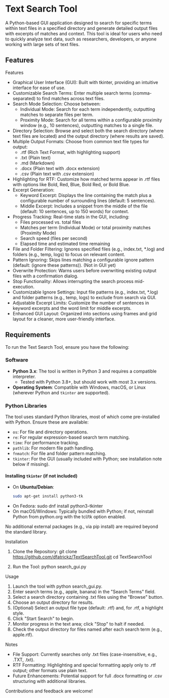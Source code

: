 # Text Search Tool

A Python-based GUI application designed to search for specific terms within text files in a specified directory and generate detailed output files with excerpts of matches and context. This tool is ideal for users who need to quickly analyze text data, such as researchers, developers, or anyone working with large sets of text files.

## Features

Features

- Graphical User Interface (GUI): Built with tkinter, providing an intuitive interface for ease of use.
- Customizable Search Terms: Enter multiple search terms (comma-separated) to find matches across text files.
- Search Mode Selection: Choose between:
  - Individual Mode: Search for each term independently, outputting matches to separate files per term.
  - Proximity Mode: Search for all terms within a configurable proximity window (e.g., 10 sentences), outputting matches to a single file.
- Directory Selection: Browse and select both the search directory (where text files are located) and the output directory (where results are saved).
- Multiple Output Formats: Choose from common text file types for output:
  - .rtf (Rich Text Format, with highlighting support)
  - .txt (Plain text)
  - .md (Markdown)
  - .docx (Plain text with .docx extension)
  - .csv (Plain text with .csv extension)
- Highlighting for RTF: Customize how matched terms appear in .rtf files with options like Bold, Red, Blue, Bold Red, or Bold Blue.
- Excerpt Generation:
  - Keyword Excerpt: Displays the line containing the match plus a configurable number of surrounding lines (default: 5 sentences).
  - Middle Excerpt: Includes a snippet from the middle of the file (default: 10 sentences, up to 150 words) for context.
- Progress Tracking: Real-time stats in the GUI, including:
  - Files processed vs. total files
  - Matches per term (Individual Mode) or total proximity matches (Proximity Mode)
  - Search speed (files per second)
  - Elapsed time and estimated time remaining
- File and Folder Filtering: Ignores specified files (e.g., index.txt, *.log) and folders (e.g., temp, logs) to focus on relevant content.
- Pattern Ignoring: Skips lines matching a configurable ignore pattern (default: (ignore these patterns)). (Not in GUI yet)
- Overwrite Protection: Warns users before overwriting existing output files with a confirmation dialog.
- Stop Functionality: Allows interrupting the search process mid-execution.
- Customizable Ignore Settings: Input file patterns (e.g., index.txt, *.log) and folder patterns (e.g., temp, logs) to exclude from search via GUI.
- Adjustable Excerpt Limits: Customize the number of sentences in keyword excerpts and the word limit for middle excerpts.
- Enhanced GUI Layout: Organized into sections using frames and grid layout for a cleaner, more user-friendly interface.

## Requirements

To run the Text Search Tool, ensure you have the following:

### Software
- **Python 3.x**: The tool is written in Python 3 and requires a compatible interpreter.
  - Tested with Python 3.8+, but should work with most 3.x versions.
- **Operating System**: Compatible with Windows, macOS, or Linux (wherever Python and `tkinter` are supported).

### Python Libraries
The tool uses standard Python libraries, most of which come pre-installed with Python. Ensure these are available:
- `os`: For file and directory operations.
- `re`: For regular expression-based search term matching.
- `time`: For performance tracking.
- `pathlib`: For modern file path handling.
- `fnmatch`: For file and folder pattern matching.
- `tkinter`: For the GUI (usually included with Python; see installation note below if missing).

#### Installing `tkinter` (if not included)
- On **Ubuntu/Debian**:
  ```bash
  sudo apt-get install python3-tk

- On Fedora:
  sudo dnf install python3-tkinter
- On macOS/Windows: Typically bundled with Python; if not, reinstall Python from python.org with the tcl/tk option enabled.

No additional external packages (e.g., via pip install) are required beyond the standard library.

Installation

1. Clone the Repository:
   git clone https://github.com/dfatrickz/TextSearchTool.git
   cd TextSearchTool

2. Run the Tool:
   python search_gui.py

Usage

1. Launch the tool with python search_gui.py.
2. Enter search terms (e.g., apple, banana) in the "Search Terms" field.
3. Select a search directory containing .txt files using the "Browse" button.
4. Choose an output directory for results.
5. (Optional) Select an output file type (default: .rtf) and, for .rtf, a highlight style.
6. Click "Start Search" to begin.
7. Monitor progress in the text area; click "Stop" to halt if needed.
8. Check the output directory for files named after each search term (e.g., apple.rtf).

Notes
- File Support: Currently searches only .txt files (case-insensitive, e.g., .TXT, .txt).
- RTF Formatting: Highlighting and special formatting apply only to .rtf output; other formats use plain text.
- Future Enhancements: Potential support for full .docx formatting or .csv structuring with additional libraries.

Contributions and feedback are welcome!







